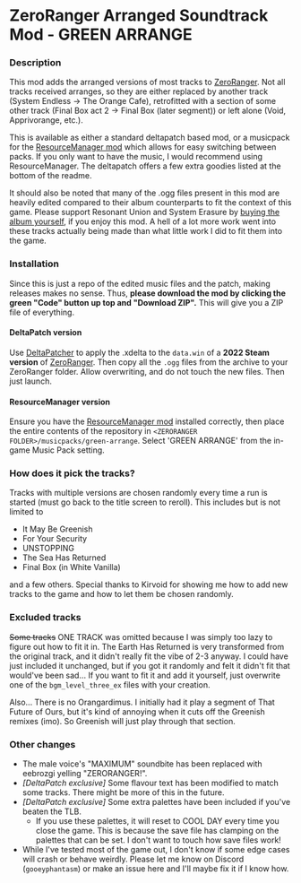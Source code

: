 # ZeroRanger Arranged Soundtrack Mod - GREEN ARRANGE

### Description

This mod adds the arranged versions of most tracks to [ZeroRanger](https://store.steampowered.com/app/809020/ZeroRanger/). Not all tracks received arranges, so they are either replaced by another track (System Endless -> The Orange Cafe), retrofitted with a section of some other track (Final Box act 2 -> Final Box (later segment)) or left alone (Void, Apprivorange, etc.).

This is available as either a standard deltapatch based mod, or a musicpack for the [ResourceManager mod](https://juliascythe.net/2024/10/04/resource-manager.html) which allows for easy switching between packs. If you only want to have the music, I would recommend using ResourceManager. The deltapatch offers a few extra goodies listed at the bottom of the readme.

It should also be noted that many of the .ogg files present in this mod are heavily edited compared to their album counterparts to fit the context of this game. Please support Resonant Union and System Erasure by [buying the album yourself](https://resonantunion.bandcamp.com/album/zeroranger-arranged-album-green-arrange), if you enjoy this mod. A hell of a lot more work went into these tracks actually being made than what little work I did to fit them into the game.

### Installation

Since this is just a repo of the edited music files and the patch, making releases makes no sense. Thus, **please download the mod by clicking the green "Code" button up top and "Download ZIP".** This will give you a ZIP file of everything. 

#### DeltaPatch version

Use [DeltaPatcher](https://github.com/marco-calautti/DeltaPatcher) to apply the .xdelta to the `data.win` of a **2022 Steam version** of [ZeroRanger](https://store.steampowered.com/app/809020/ZeroRanger/). Then copy all the `.ogg` files from the archive to your ZeroRanger folder. Allow overwriting, and do not touch the new files. Then just launch.

#### ResourceManager version

Ensure you have the [ResourceManager mod](https://juliascythe.net/2024/10/04/resource-manager.html) installed correctly, then place the entire contents of the repository in `<ZERORANGER FOLDER>/musicpacks/green-arrange`. Select 'GREEN ARRANGE' from the in-game Music Pack setting.

### How does it pick the tracks?

Tracks with multiple versions are chosen randomly every time a run is started (must go back to the title screen to reroll). This includes but is not limited to

- It May Be Greenish
- For Your Security
- UNSTOPPING
- The Sea Has Returned
- Final Box (in White Vanilla)

and a few others. Special thanks to Kirvoid for showing me how to add new tracks to the game and how to let them be chosen randomly.

### Excluded tracks

~~Some tracks~~ ONE TRACK was omitted because I was simply too lazy to figure out how to fit it in. The Earth Has Returned is very transformed from the original track, and it didn't really fit the vibe of 2-3 anyway. I could have just included it unchanged, but if you got it randomly and felt it didn't fit that would've been sad... If you want to fit it and add it yourself, just overwrite one of the `bgm_level_three_ex` files with your creation.

Also... There is no Orangardimus. I initially had it play a segment of That Future of Ours, but it's kind of annoying when it cuts off the Greenish remixes (imo). So Greenish will just play through that section.

### Other changes

- The male voice's "MAXIMUM" soundbite has been replaced with eebrozgi yelling "ZERORANGER!".
- *[DeltaPatch exclusive]* Some flavour text has been modified to match some tracks. There might be more of this in the future.
- *[DeltaPatch exclusive]* Some extra palettes have been included if you've beaten the TLB.
    - If you use these palettes, it will reset to COOL DAY every time you close the game. This is because the save file has clamping on the palettes that can be set. I don't want to touch how save files work!
- While I've tested most of the game out, I don't know if some edge cases will crash or behave weirdly. Please let me know on Discord (`gooeyphantasm`) or make an issue here and I'll maybe fix it if I know how.
